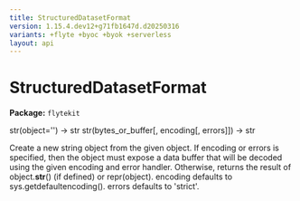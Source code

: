 ```yaml
---
title: StructuredDatasetFormat
version: 1.15.4.dev12+g71fb1647d.d20250316
variants: +flyte +byoc +byok +serverless
layout: api
---
```


# StructuredDatasetFormat

**Package:** `flytekit`

str(object='') -> str
str(bytes_or_buffer[, encoding[, errors]]) -> str

Create a new string object from the given object. If encoding or
errors is specified, then the object must expose a data buffer
that will be decoded using the given encoding and error handler.
Otherwise, returns the result of object.__str__() (if defined)
or repr(object).
encoding defaults to sys.getdefaultencoding().
errors defaults to 'strict'.


